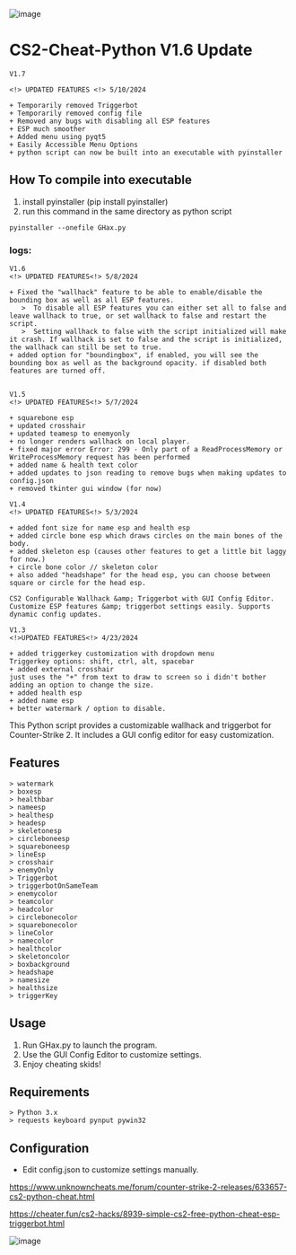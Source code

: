 ![image](https://github.com/Cr0mb/CS2-Cheat-Python/assets/137664526/0822c611-130f-456f-a948-f5326ec1d8a3)

# CS2-Cheat-Python V1.6 Update
```
V1.7

<!> UPDATED FEATURES <!> 5/10/2024

+ Temporarily removed Triggerbot
+ Temporarily removed config file
+ Removed any bugs with disabling all ESP features
+ ESP much smoother
+ Added menu using pyqt5
+ Easily Accessible Menu Options
+ python script can now be built into an executable with pyinstaller
```


## How To compile into executable
1. install pyinstaller (pip install pyinstaller)
2. run this command in the same directory as python script
```
pyinstaller --onefile GHax.py
```

### logs:
```
V1.6
<!> UPDATED FEATURES<!> 5/8/2024

+ Fixed the "wallhack" feature to be able to enable/disable the bounding box as well as all ESP features.
   >  To disable all ESP features you can either set all to false and leave wallhack to true, or set wallhack to false and restart the script.
   >  Setting wallhack to false with the script initialized will make it crash. If wallhack is set to false and the script is initialized, the wallhack can still be set to true.
+ added option for "boundingbox", if enabled, you will see the bounding box as well as the background opacity. if disabled both features are turned off.
	  
```
```
V1.5
<!> UPDATED FEATURES<!> 5/7/2024

+ squarebone esp
+ updated crosshair
+ updated teamesp to enemyonly
+ no longer renders wallhack on local player.
+ fixed major error Error: 299 - Only part of a ReadProcessMemory or WriteProcessMemory request has been performed
+ added name & health text color
+ added updates to json reading to remove bugs when making updates to config.json
+ removed tkinter gui window (for now)
```

```
V1.4
<!> UPDATED FEATURES<!> 5/3/2024

+ added font size for name esp and health esp
+ added circle bone esp which draws circles on the main bones of the body.
+ added skeleton esp (causes other features to get a little bit laggy for now.)
+ circle bone color // skeleton color
+ also added "headshape" for the head esp, you can choose between square or circle for the head esp.

CS2 Configurable Wallhack &amp; Triggerbot with GUI Config Editor. Customize ESP features &amp; triggerbot settings easily. Supports dynamic config updates.
```
```
V1.3
<!>UPDATED FEATURES<!> 4/23/2024

+ added triggerkey customization with dropdown menu
Triggerkey options: shift, ctrl, alt, spacebar
+ added external crosshair
just uses the "+" from text to draw to screen so i didn't bother adding an option to change the size.
+ added health esp
+ added name esp
+ better watermark / option to disable.
```




This Python script provides a customizable wallhack and triggerbot for Counter-Strike 2. It includes a GUI config editor for easy customization.


## Features
```
> watermark
> boxesp
> healthbar
> nameesp
> healthesp
> headesp
> skeletonesp
> circleboneesp
> squareboneesp
> lineEsp
> crosshair
> enemyOnly
> Triggerbot
> triggerbotOnSameTeam
> enemycolor
> teamcolor
> headcolor
> circlebonecolor
> squarebonecolor
> lineColor
> namecolor
> healthcolor
> skeletoncolor
> boxbackground
> headshape
> namesize
> healthsize
> triggerKey
```
## Usage
1. Run GHax.py to launch the program.
2. Use the GUI Config Editor to customize settings.
3. Enjoy cheating skids!

## Requirements
```
> Python 3.x
> requests keyboard pynput pywin32
```

## Configuration
- Edit config.json to customize settings manually.

https://www.unknowncheats.me/forum/counter-strike-2-releases/633657-cs2-python-cheat.html

https://cheater.fun/cs2-hacks/8939-simple-cs2-free-python-cheat-esp-triggerbot.html

![image](https://github.com/Cr0mb/CS2-Cheat-Python/assets/137664526/dc5bab01-d02a-488b-adec-d2d292710d81)
